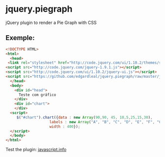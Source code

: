 jquery.piegraph
===============

jQuery plugin to render a Pie Graph with CSS

Exemple:
-------

```html
<!DOCTYPE HTML>
<html>
  <head>   
 <link rel="stylesheet" href="http://code.jquery.com/ui/1.10.2/themes/smoothness/jquery-ui.css" />
<script src="http://code.jquery.com/jquery-1.9.1.js"></script>
<script src="http://code.jquery.com/ui/1.10.2/jquery-ui.js"></script>
<script src="https://github.com/edgardleal/jquery.piegraph/raw/master/jquery.piegraph.js"></script>    
  </head>
  <body>
    <div id="head">
      Teste com gráfico
    </div>  
    <div id="chart">
    </div>
  <script>
     $("#chart").chart({data : new Array(90,90, 45, 10,5,25,15,30),
                    labels : new Array("A", "B", "C", "D", "E", "F", "G", "H"),
                    width : 400});  
  </script>
  </body>
</html>
```
    
Test the plugin:
[javascript.info](http://javascript.info/play/HxHQz "try it")

